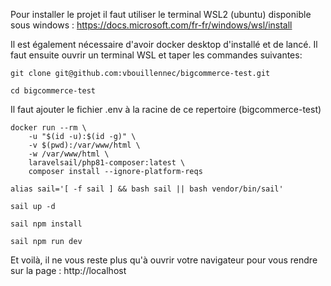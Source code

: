 Pour installer le projet il faut utiliser le terminal WSL2 (ubuntu) disponible sous windows : 
https://docs.microsoft.com/fr-fr/windows/wsl/install

Il est également nécessaire d'avoir docker desktop d'installé et de lancé.
Il faut ensuite ouvrir un terminal WSL et taper les commandes suivantes:

`git clone git@github.com:vbouillennec/bigcommerce-test.git`

`cd bigcommerce-test`

Il faut ajouter le fichier .env à la racine de ce repertoire (bigcommerce-test)

```
docker run --rm \
    -u "$(id -u):$(id -g)" \
    -v $(pwd):/var/www/html \
    -w /var/www/html \
    laravelsail/php81-composer:latest \
    composer install --ignore-platform-reqs
```

`alias sail='[ -f sail ] && bash sail || bash vendor/bin/sail'`

`sail up -d`

`sail npm install`

`sail npm run dev`

Et voilà, il ne vous reste plus qu'à ouvrir votre navigateur pour vous rendre sur la page : http://localhost
